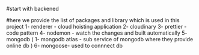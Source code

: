 #start with backened

#here we provide the list of packages and library which is used in this project
1- renderer - cloud hoisting application
2- cloudinary
3- prettier - code pattern 
4- nodemon - watch the changes and built automatically
5- mongodb (
    1- mongodb atlas - sub service of mongodb where they provide online db
)
6- mongoose- used to connnect db